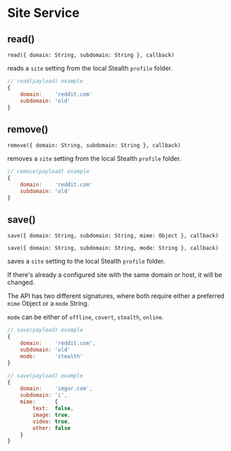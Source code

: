 
# Site Service

## read()

`read({ domain: String, subdomain: String }, callback)`

reads a `site` setting from the local Stealth `profile` folder.

```javascript
// read(payload) example
{
	domain:    'reddit.com'
	subdomain: 'old'
}
```

## remove()

`remove({ domain: String, subdomain: String }, callback)`

removes a `site` setting from the local Stealth `profile` folder.

```javascript
// remove(payload) example
{
	domain:    'reddit.com'
	subdomain: 'old'
}
```

## save()

`save({ domain: String, subdomain: String, mime: Object }, callback)`

`save({ domain: String, subdomain: String, mode: String }, callback)`

saves a `site` setting to the local Stealth `profile` folder.

If there's already a configured site with the same domain or host, it will be changed.

The API has two different signatures, where both require either a
preferred `mime` Object or a `mode` String.

`mode` can be either of `offline`, `covert`, `stealth`, `online`.

```javascript
// save(payload) example
{
	domain:    'reddit.com',
	subdomain: 'old'
	mode:      'stealth'
}
```

```javascript
// save(payload) example
{
	domain:    'imgur.com',
	subdomain: 'i',
	mime:      {
		text:  false,
		image: true,
		video: true,
		other: false
	}
}
```

